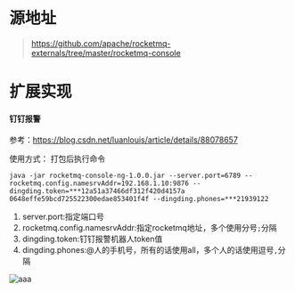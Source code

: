 # 源地址
> https://github.com/apache/rocketmq-externals/tree/master/rocketmq-console

# 扩展实现

#### 钉钉报警
参考：https://blog.csdn.net/luanlouis/article/details/88078657

使用方式：
打包后执行命令
```$xslt
java -jar rocketmq-console-ng-1.0.0.jar --server.port=6789 --rocketmq.config.namesrvAddr=192.168.1.10:9876 --dingding.token=***12a51a37466df312f420d4157a
0648effe59bcd725522300edae853401f4f --dingding.phones=***21939122
```
1. server.port:指定端口号
1. rocketmq.config.namesrvAddr:指定rocketmq地址，多个使用分号`;`分隔
1. dingding.token:钉钉报警机器人token值
1. dingding.phones:@人的手机号，所有的话使用all，多个人的话使用逗号`,`分隔



![aaa](https://img-blog.csdnimg.cn/20190505092407771.png?x-oss-process=image/watermark,type_ZmFuZ3poZW5naGVpdGk,shadow_10,text_aHR0cHM6Ly9sb3VsdWFuLmJsb2cuY3Nkbi5uZXQ=,size_16,color_FFFFFF,t_70)